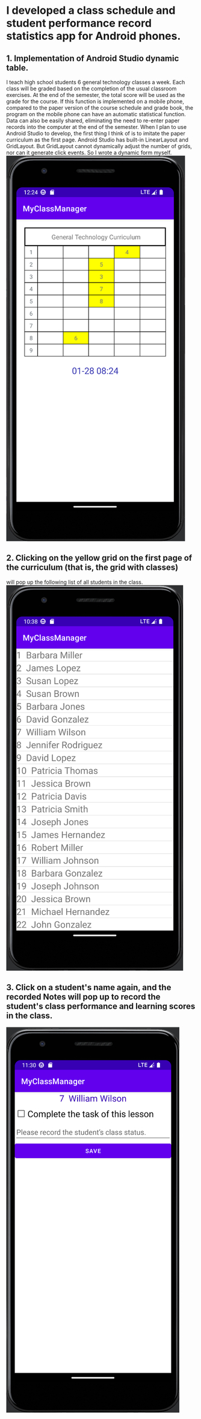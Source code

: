 # I developed a class schedule and student performance record statistics app for Android phones.
## 1. Implementation of Android Studio dynamic table.
I teach high school students 6 general technology classes a week. Each class will be graded based on the 
completion of the usual classroom exercises. At the end of the semester, the total score will be used as the 
grade for the course. If this function is implemented on a mobile phone, compared to the paper version of the 
course schedule and grade book, the program on the mobile phone can have an automatic statistical function.
Data can also be easily shared, eliminating the need to re-enter paper records into the computer at the end of 
the semester. When I plan to use Android Studio to develop, the first thing I think of is to imitate the paper 
curriculum as the first page. Android Studio has built-in LinearLayout and GridLayout. But GridLayout cannot 
dynamically adjust the number of grids, nor can it generate click events. So I wrote a dynamic form myself.
![class table](images/MyClass1.png)
## 2. Clicking on the yellow grid on the first page of the curriculum (that is, the grid with classes) 
will pop up the following list of all students in the class.
![](images/students_name.png)
## 3. Click on a student's name again, and the recorded Notes will pop up to record the student's class performance and learning scores in the class.
![](images/student_record.png)
